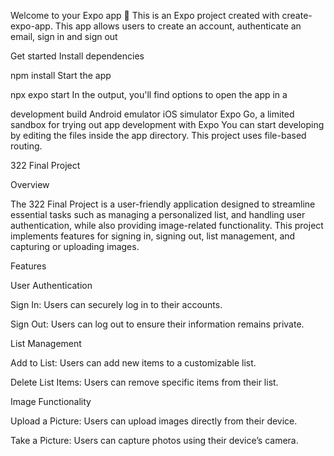 Welcome to your Expo app 👋
This is an Expo project created with create-expo-app. This app allows users to create an account, authenticate an email, sign in and sign out

Get started
Install dependencies

npm install
Start the app

 npx expo start
In the output, you'll find options to open the app in a

development build
Android emulator
iOS simulator
Expo Go, a limited sandbox for trying out app development with Expo
You can start developing by editing the files inside the app directory. This project uses file-based routing.

322 Final Project

Overview

The 322 Final Project is a user-friendly application designed to streamline essential tasks such as managing a personalized list, and handling user authentication, while also providing image-related functionality. This project implements features for signing in, signing out, list management, and capturing or uploading images.

Features

User Authentication

Sign In: Users can securely log in to their accounts.

Sign Out: Users can log out to ensure their information remains private.

List Management

Add to List: Users can add new items to a customizable list.

Delete List Items: Users can remove specific items from their list.

Image Functionality

Upload a Picture: Users can upload images directly from their device.

Take a Picture: Users can capture photos using their device’s camera.
